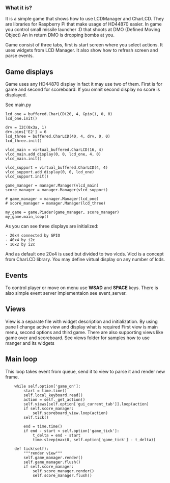 ### What it is?

It is a simple game that shows how to use LCDManager and CharLCD. They are libraries for Raspberry Pi that
make usage of HD44870 easier.
 In game you control small missile launcher :D that shoots at DMO (Defined Moving Object)
  An in return DMO is dropping bombs at you.
  
  Game consist of three tabs, first is start screen where you select actions. It uses widgets from LCD Manager.
  It also show how to refresh screen and parse events. 
  
## Game displays
  
  Game uses any HD44870 display in fact it may use two of them. First is for game and second for scoreboard.
  If you omnit second display no score is displayed.
  
  See main.py
  
    lcd_one = buffered.CharLCD(20, 4, Gpio(), 0, 0)
    lcd_one.init()

    drv = I2C(0x3a, 1)
    drv.pins['E2'] = 6
    lcd_three = buffered.CharLCD(40, 4, drv, 0, 0)
    lcd_three.init()

    vlcd_main = virtual_buffered.CharLCD(16, 4)
    vlcd_main.add_display(0, 0, lcd_one, 4, 0)
    vlcd_main.init()

    vlcd_support = virtual_buffered.CharLCD(4, 4)
    vlcd_support.add_display(0, 0, lcd_one)
    vlcd_support.init()

    game_manager = manager.Manager(vlcd_main)
    score_manager = manager.Manager(vlcd_support)

    # game_manager = manager.Manager(lcd_one)
    # score_manager = manager.Manager(lcd_three)

    my_game = game.Piader(game_manager, score_manager)
    my_game.main_loop()
    
As you can see three displays are initialized:

    - 20x4 connected by GPIO
    - 40x4 by i2c
    - 16x2 by i2c
    
And as default one 20x4 is used but divided to two vlcds. Vlcd is a concept from CharLCD library. 
You may define virtual display on any number of lcds.    
 
## Events
 
 To control player or move on menu use **WSAD** and **SPACE** keys. 
 There is also simple event server implementaion see event_server. 
 
## Views
 
 View is a separate file with widget description and initialization. By using pane I change active view and display what is required
 First view is main menu, second options and third game. There are also supporting views like game over and scoreboard.
  See views folder for samples how to use manger and its widgets
  
## Main loop
  This loop takes event from queue, send it to view to parse it and render new frame.
  
  
        while self.option['game_on']:
            start = time.time()
            self.local_keyboard.read()
            action = self._get_action()
            self.views[self.option['gui_current_tab']].loop(action)
            if self.score_manager:
                self.scoreboard_view.loop(action)
            self.tick()

            end = time.time()
            if end - start < self.option['game_tick']:
                t_delta = end - start
                time.sleep(max(0, self.option['game_tick'] - t_delta))
                
        def tick(self):
            """render view"""
            self.game_manager.render()
            self.game_manager.flush()
            if self.score_manager:
                self.score_manager.render()
                self.score_manager.flush()
                                

                                
